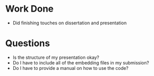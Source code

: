 # Work Done
* Did finishing touches on dissertation and presentation

# Questions
* Is the structure of my presentation okay?
* Do I have to include all of the embedding files in my submission?
* Do I have to provide a manual on how to use the code?
